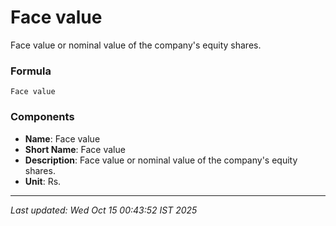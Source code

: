 # Face value
Face value or nominal value of the company's equity shares.

### Formula
```text
Face value
```


### Components
- **Name**: Face value
- **Short Name**: Face value
- **Description**: Face value or nominal value of the company's equity shares.
- **Unit**: Rs.

---
*Last updated: Wed Oct 15 00:43:52 IST 2025*

